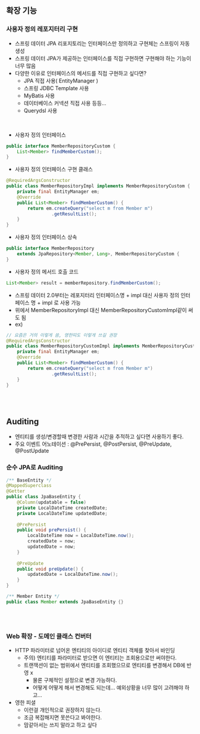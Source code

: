 ## 확장 기능

### 사용자 정의 레포지터리 구현

- 스프링 데이터 JPA 리포지토리는 인터페이스만 정의하고 구현체는 스프링이 자동 생성
- 스프링 데이터 JPA가 제공하는 인터페이스를 직접 구현하면 구현해야 하는 기능이 너무 많음
- 다양한 이유로 인터페이스의 메서드를 직접 구현하고 싶다면?
  - JPA 직접 사용( EntityManager )
  - 스프링 JDBC Template 사용
  - MyBatis 사용
  - 데이터베이스 커넥션 직접 사용 등등...
  - Querydsl 사용

<br>

- 사용자 정의 인터페이스
```java
public interface MemberRepositoryCustom {
    List<Member> findMemberCustom();
}
```

- 사용자 정의 인터페이스 구현 클래스
```java
@RequiredArgsConstructor
public class MemberRepositoryImpl implements MemberRepositoryCustom {
    private final EntityManager em;
    @Override
    public List<Member> findMemberCustom() {
        return em.createQuery("select m from Member m")
                 .getResultList();
    }
}
```

- 사용자 정의 인터페이스 상속
```java
public interface MemberRepository
    extends JpaRepository<Member, Long>, MemberRepositoryCustom {
}
```

- 사용자 정의 메서드 호출 코드
```java
List<Member> result = memberRepository.findMemberCustom();
```

- 스프링 데이터 2.0부터는 레포지터리 인터페이스명 + impl 대신 사용자 정의 인터페이스 명 + impl 로 사용 가능
- 위에서 MemberRepositoryImpl 대신 MemberRepositoryCustomImpl같이 써도 됨
- ex)
```java
// 요즘은 거의 이렇게 씀, 영한띠도 이렇게 쓰길 권장
@RequiredArgsConstructor
public class MemberRepositoryCustomImpl implements MemberRepositoryCustom {
    private final EntityManager em;
    @Override
    public List<Member> findMemberCustom() {
        return em.createQuery("select m from Member m")
                 .getResultList();
    }
}
```

<br><br>

## Auditing
- 엔티티를 생성/변경할때 변경한 사람과 시간을 추적하고 싶다면 사용하기 좋다.
- 주요 이벤트 어노테이션 : @PrePersist, @PostPersist, @PreUpdate, @PostUpdate

### 순수 JPA로 Auditing

```java
/** BaseEntity */
@MappedSuperclass
@Getter
public class JpaBaseEntity {
    @Column(updatable = false)
    private LocalDateTime createdDate;
    private LocalDateTime updatedDate;
    
    @PrePersist
    public void prePersist() {
        LocalDateTime now = LocalDateTime.now();
        createdDate = now;
        updatedDate = now;
    }
    
    @PreUpdate
    public void preUpdate() {
        updatedDate = LocalDateTime.now();
    }
}

/** Member Entity */
public class Member extends JpaBaseEntity {}
```

<br><br>

### Web 확장 - 도메인 클래스 컨버터

- HTTP 파라미터로 넘어온 엔티티의 아이디로 엔티티 객체를 찾아서 바인딩
  - 주의) 엔티티를 파라미터로 받으면 이 엔티티는 조회용으로만 써야한다.
  - 트랜잭션이 없는 범위에서 엔티티를 조회했으므로 엔티티를 변경해서 DB에 반영 x
    - 물론 구체적인 설정으로 변경 가능하다.
    - 어떻게 어떻게 해서 변경해도 되는데... 예외상황을 너무 많이 고려해야 하고...
- 영한 피셜
  - 이런걸 개인적으로 권장하지 않는다.
  - 조금 복잡해지면 못쓴다고 봐야한다.
  - 맘같아서는 쓰지 말라고 하고 싶다
